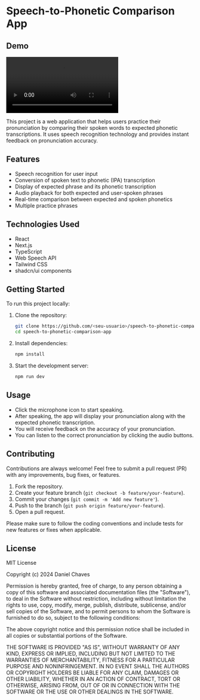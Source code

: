 # Speech-to-Phonetic Comparison App

## Demo

![Demo](/public/pronunciation-practice.mp4)

This project is a web application that helps users practice their pronunciation by comparing their spoken words to expected phonetic transcriptions. It uses speech recognition technology and provides instant feedback on pronunciation accuracy.

## Features

- Speech recognition for user input
- Conversion of spoken text to phonetic (IPA) transcription
- Display of expected phrase and its phonetic transcription
- Audio playback for both expected and user-spoken phrases
- Real-time comparison between expected and spoken phonetics
- Multiple practice phrases

## Technologies Used

- React
- Next.js
- TypeScript
- Web Speech API
- Tailwind CSS
- shadcn/ui components

## Getting Started

To run this project locally:

1. Clone the repository:

    ```bash
    git clone https://github.com/<seu-usuario>/speech-to-phonetic-comparison-app.git
    cd speech-to-phonetic-comparison-app
    ```

2. Install dependencies:

    ```bash
    npm install
    ```

3. Start the development server:

    ```bash
    npm run dev
    ```

## Usage

- Click the microphone icon to start speaking.
- After speaking, the app will display your pronunciation along with the expected phonetic transcription.
- You will receive feedback on the accuracy of your pronunciation.
- You can listen to the correct pronunciation by clicking the audio buttons.

## Contributing

Contributions are always welcome! Feel free to submit a pull request (PR) with any improvements, bug fixes, or features.

1. Fork the repository.
2. Create your feature branch (`git checkout -b feature/your-feature`).
3. Commit your changes (`git commit -m 'Add new feature'`).
4. Push to the branch (`git push origin feature/your-feature`).
5. Open a pull request.

Please make sure to follow the coding conventions and include tests for new features or fixes when applicable.

## License

MIT License

Copyright (c) 2024 Daniel Chaves

Permission is hereby granted, free of charge, to any person obtaining a copy
of this software and associated documentation files (the "Software"), to deal
in the Software without restriction, including without limitation the rights
to use, copy, modify, merge, publish, distribute, sublicense, and/or sell
copies of the Software, and to permit persons to whom the Software is
furnished to do so, subject to the following conditions:

The above copyright notice and this permission notice shall be included in all
copies or substantial portions of the Software.

THE SOFTWARE IS PROVIDED "AS IS", WITHOUT WARRANTY OF ANY KIND, EXPRESS OR
IMPLIED, INCLUDING BUT NOT LIMITED TO THE WARRANTIES OF MERCHANTABILITY,
FITNESS FOR A PARTICULAR PURPOSE AND NONINFRINGEMENT. IN NO EVENT SHALL THE
AUTHORS OR COPYRIGHT HOLDERS BE LIABLE FOR ANY CLAIM, DAMAGES OR OTHER
LIABILITY, WHETHER IN AN ACTION OF CONTRACT, TORT OR OTHERWISE, ARISING FROM,
OUT OF OR IN CONNECTION WITH THE SOFTWARE OR THE USE OR OTHER DEALINGS IN THE
SOFTWARE.
